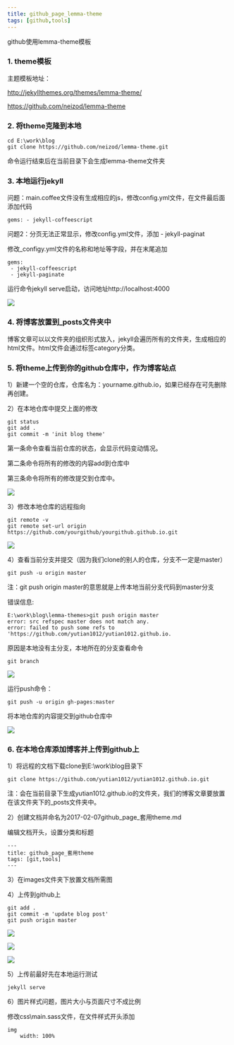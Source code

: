 ```yaml
---
title: github_page_lemma-theme
tags: [github,tools]
---
```


github使用lemma-theme模板

### 1. theme模板

主题模板地址：

http://jekyllthemes.org/themes/lemma-theme/

https://github.com/neizod/lemma-theme

### 2. 将theme克隆到本地

```
cd E:\work\blog
git clone https://github.com/neizod/lemma-theme.git
```

命令运行结束后在当前目录下会生成lemma-theme文件夹

### 3. 本地运行jekyll
问题：main.coffee文件没有生成相应的js，修改config.yml文件，在文件最后面添加代码

```
gems: - jekyll-coffeescript
```

问题2：分页无法正常显示，修改config.yml文件，添加 - jekyll-paginat

修改_configy.yml文件的名称和地址等字段，并在末尾追加

```
gems:
 - jekyll-coffeescript
 - jekyll-paginate
```

运行命令jekyll serve启动，访问地址http://localhost:4000

![](/images/tools/github/lemma-themeclone.png)

### 4. 将博客放置到_posts文件夹中
博客文章可以以文件夹的组织形式放入，jekyll会遍历所有的文件夹，生成相应的html文件。html文件会通过标签category分类。

### 5. 将theme上传到你的github仓库中，作为博客站点
1）新建一个空的仓库，仓库名为：yourname.github.io，如果已经存在可先删除再创建。

2）在本地仓库中提交上面的修改

```
git status
git add .
git commit -m 'init blog theme'
```

第一条命令查看当前仓库的状态，会显示代码变动情况。

第二条命令将所有的修改的内容add到仓库中

第三条命令将所有的修改提交到仓库中。

![](/images/tools/github/gitadd.png)

3）修改本地仓库的远程指向

```
git remote -v
git remote set-url origin https://github.com/yourgithub/yourgithub.github.io.git
```

![](/images/tools/github/gitremote.png)

4）查看当前分支并提交（因为我们clone的别人的仓库，分支不一定是master）

```
git push -u origin master
```

注：git push origin master的意思就是上传本地当前分支代码到master分支

错误信息:

```
E:\work\blog\lemma-themes>git push origin master
error: src refspec master does not match any.
error: failed to push some refs to 'https://github.com/yutian1012/yutian1012.github.io.
```

原因是本地没有主分支，本地所在的分支查看命令

```
git branch
```

![](/images/tools/github/gitbranch.png)

运行push命令：

```
git push -u origin gh-pages:master
```

将本地仓库的内容提交到github仓库中

![](/images/tools/github/gitpush.png)

### 6. 在本地仓库添加博客并上传到github上
1）将远程的文档下载clone到E:\work\blog目录下

```
git clone https://github.com/yutian1012/yutian1012.github.io.git
```

注：会在当前目录下生成yutian1012.github.io的文件夹，我们的博客文章要放置在该文件夹下的_posts文件夹中。

2）创建文档并命名为2017-02-07github_page_套用theme.md

编辑文档开头，设置分类和标题

```
---
title: github_page_套用theme
tags: [git,tools]
---
```

3）在images文件夹下放置文档所需图

4）上传到github上

```
git add .
git commit -m 'update blog post'
git push origin master
```

![](/images/tools/github/gitaddblog.png)

![](/images/tools/github/gitcommitblog.png)

![](/images/tools/github/gitpushblog.png)

5）上传前最好先在本地运行测试

```
jekyll serve
```

6）图片样式问题，图片大小与页面尺寸不成比例

修改css\main.sass文件，在文件样式开头添加

```
img 
    width: 100%
```